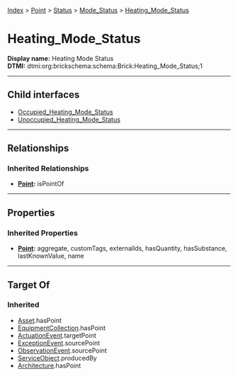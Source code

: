 [Index](../../../../Index.md) > [Point](../../../Point.md) > [Status](../../Status.md) > [Mode_Status](../Mode_Status.md) > [Heating_Mode_Status](#)
# Heating_Mode_Status

**Display name:** Heating Mode Status<br />
**DTMI:** dtmi:org:brickschema:schema:Brick:Heating_Mode_Status;1

---

## Child interfaces
* [Occupied_Heating_Mode_Status](../Occupied_Mode_Status/Occupied_Heating_Mode_Status.md)
* [Unoccupied_Heating_Mode_Status](../Unoccupied_Mode_Status/Unoccupied_Heating_Mode_Status.md)

---

## Relationships

### Inherited Relationships
* **[Point](../../../Point.md):** isPointOf

---

## Properties

### Inherited Properties
* **[Point](../../../Point.md):** aggregate, customTags, externalIds, hasQuantity, hasSubstance, lastKnownValue, name

---

## Target Of
### Inherited
* [Asset](../../../../Asset/Asset.md).hasPoint
* [EquipmentCollection](../../../../Collection/AssetCollection/EquipmentCollection/EquipmentCollection.md).hasPoint
* [ActuationEvent](../../../../Event/PointEvent/ActuationEvent.md).targetPoint
* [ExceptionEvent](../../../../Event/PointEvent/ExceptionEvent.md).sourcePoint
* [ObservationEvent](../../../../Event/PointEvent/ObservationEvent.md).sourcePoint
* [ServiceObject](../../../../Information/ServiceObject/ServiceObject.md).producedBy
* [Architecture](../../../../Space/Architecture/Architecture.md).hasPoint
